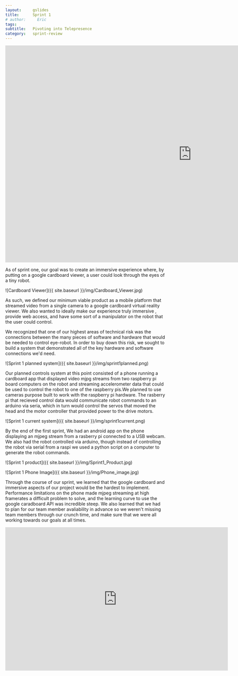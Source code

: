 ```yaml
---
layout:     gslides
title:      Sprint 1
# author:     Eric
tags: 		
subtitle:  	Pivoting into Telepresence
category:   sprint-review
---
```

<!-- Start Writing Below in Markdown -->



<iframe src="https://docs.google.com/presentation/d/e/2PACX-1vRMl08x10zIRdb5I1dDOkngbKSJFNGaBwYYbRmvsZ6HnpTv9-92c4wbgG4tJ7PpTdfe0Ze8WAMCBRoa/embed?start=false&loop=false&delayms=3000" frameborder="0" width="1170" height="681" allowfullscreen="true" mozallowfullscreen="true" webkitallowfullscreen="true"></iframe>

As of sprint one, our goal was to create an immersive experience where, by putting on a google cardboard viewer, a user could look through the eyes of a tiny robot. 

![Cardboard Viewer]({{ site.baseurl }}/img/Cardboard_Viewer.jpg)

As such, we defined our minimum viable product as a mobile platform that streamed video from a single camera to a google cardboard virtual reality viewer. We also wanted to ideally make our experience truly immersive , provide web access, and have some sort of a manipulator on the robot that the user could control.

We recognized that one of our highest areas of technical risk was the connections between the many pieces of software and hardware that would be needed to control eye-robot. In order to buy down this risk, we sought to build a system that demonstrated all of the key hardware and software connections we'd need. 

![Sprint 1 planned system]({{ site.baseurl }}/img/sprint1planned.png)

Our planned controls system at this point consisted of a phone running a cardboard app that displayed video mjpg streams from two raspberry pi board computers on the robot and streaming accelerometer data that could be used to control the robot to one of the raspberry pis.We planned to use cameras purpose built to work with the raspberry pi hardware. The rasberry pi that recieved control data would communicate robot commands to an arduino via seria, which in turn would control the servos that moved the head and the motor controller that provided power to the drive motors.

![Sprint 1 current system]({{ site.baseurl }}/img/sprint1current.png)

By the end of the first sprint, We had an android app on the phone displaying an mjpeg stream from a rasberry pi connected to a USB webcam. We also had the robot controlled via arduino, though instead of controlling the robot via serial from a raspi we used a python script on a computer to generate the robot commands. 

![Sprint 1 product]({{ site.baseurl }}/img/Sprint1_Product.jpg)

![Sprint 1 Phone Image]({{ site.baseurl }}/img/Phone_image.jpg)



Through the course of our sprint, we learned that the google cardboard and immersive aspects of our project would be the hardest to implement. Performance limitations on the phone made mjpeg streaming at high framerates a difficult problem to solve, and the learning curve to use the google caradboard API was incredible steep. We also learned that we had to plan for our team member avaliability in advance so we weren't missing team members through our crunch time, and make sure that we were all working towards our goals at all times. 

<iframe style="margin-left: auto; margin-right: auto;" width="700" height="450" src="https://www.youtube.com/embed/9tYydngPJJE" frameborder="0" allowfullscreen></iframe>



<!-- [Link to Google](https://www.google.com) -->
<!-- ![Image embed]({{ site.baseurl }}/img/Logo_Fairy_Tail_right.png) -->
